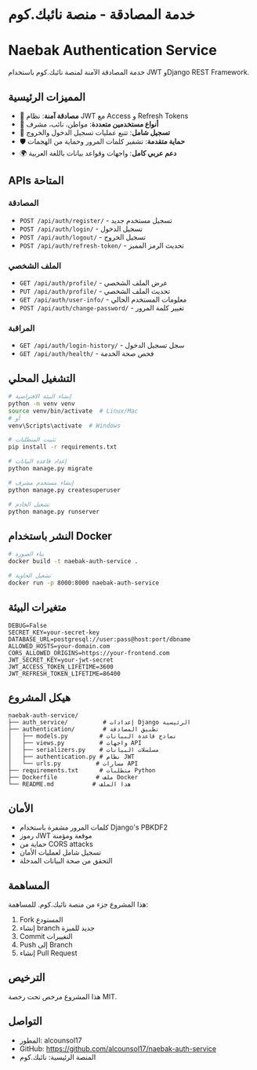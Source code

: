 # خدمة المصادقة - منصة نائبك.كوم
# Naebak Authentication Service

خدمة المصادقة الآمنة لمنصة نائبك.كوم باستخدام JWT وDjango REST Framework.

## المميزات الرئيسية

- 🔐 **مصادقة آمنة**: نظام JWT مع Access و Refresh Tokens
- 👥 **أنواع مستخدمين متعددة**: مواطن، نائب، مشرف
- 📱 **تسجيل شامل**: تتبع عمليات تسجيل الدخول والخروج
- 🛡️ **حماية متقدمة**: تشفير كلمات المرور وحماية من الهجمات
- 🌍 **دعم عربي كامل**: واجهات وقواعد بيانات باللغة العربية

## APIs المتاحة

### المصادقة
- `POST /api/auth/register/` - تسجيل مستخدم جديد
- `POST /api/auth/login/` - تسجيل الدخول
- `POST /api/auth/logout/` - تسجيل الخروج
- `POST /api/auth/refresh-token/` - تحديث الرمز المميز

### الملف الشخصي
- `GET /api/auth/profile/` - عرض الملف الشخصي
- `PUT /api/auth/profile/` - تحديث الملف الشخصي
- `GET /api/auth/user-info/` - معلومات المستخدم الحالي
- `POST /api/auth/change-password/` - تغيير كلمة المرور

### المراقبة
- `GET /api/auth/login-history/` - سجل تسجيل الدخول
- `GET /api/auth/health/` - فحص صحة الخدمة

## التشغيل المحلي

```bash
# إنشاء البيئة الافتراضية
python -m venv venv
source venv/bin/activate  # Linux/Mac
# أو
venv\Scripts\activate  # Windows

# تثبيت المتطلبات
pip install -r requirements.txt

# إعداد قاعدة البيانات
python manage.py migrate

# إنشاء مستخدم مشرف
python manage.py createsuperuser

# تشغيل الخادم
python manage.py runserver
```

## النشر باستخدام Docker

```bash
# بناء الصورة
docker build -t naebak-auth-service .

# تشغيل الحاوية
docker run -p 8000:8000 naebak-auth-service
```

## متغيرات البيئة

```env
DEBUG=False
SECRET_KEY=your-secret-key
DATABASE_URL=postgresql://user:pass@host:port/dbname
ALLOWED_HOSTS=your-domain.com
CORS_ALLOWED_ORIGINS=https://your-frontend.com
JWT_SECRET_KEY=your-jwt-secret
JWT_ACCESS_TOKEN_LIFETIME=3600
JWT_REFRESH_TOKEN_LIFETIME=86400
```

## هيكل المشروع

```
naebak-auth-service/
├── auth_service/          # إعدادات Django الرئيسية
├── authentication/        # تطبيق المصادقة
│   ├── models.py         # نماذج قاعدة البيانات
│   ├── views.py          # واجهات API
│   ├── serializers.py    # مسلسلات البيانات
│   ├── authentication.py # نظام JWT
│   └── urls.py          # مسارات API
├── requirements.txt      # متطلبات Python
├── Dockerfile           # ملف Docker
└── README.md           # هذا الملف
```

## الأمان

- كلمات المرور مشفرة باستخدام Django's PBKDF2
- رموز JWT موقعة ومؤمنة
- حماية من CORS attacks
- تسجيل شامل لعمليات الأمان
- التحقق من صحة البيانات المدخلة

## المساهمة

هذا المشروع جزء من منصة نائبك.كوم. للمساهمة:

1. Fork المستودع
2. إنشاء branch جديد للميزة
3. Commit التغييرات
4. Push إلى Branch
5. إنشاء Pull Request

## الترخيص

هذا المشروع مرخص تحت رخصة MIT.

## التواصل

- المطور: alcounsol17
- GitHub: https://github.com/alcounsol17/naebak-auth-service
- المنصة الرئيسية: نائبك.كوم
